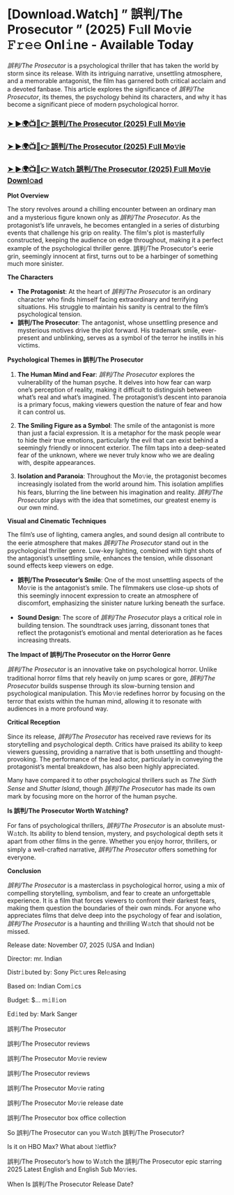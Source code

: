 # [Download.Watch] ” 誤判/The Prosecutor ” (2025) F𝚞ll Mo𝚟ie 𝙵𝚛𝚎𝚎 Onl𝚒ne - Available Today

*誤判/The Prosecutor* is a psychological thriller that has taken the world by storm since its release. With its intriguing narrative, unsettling atmosphere, and a memorable antagonist, the film has garnered both critical acclaim and a devoted fanbase. This article explores the significance of *誤判/The Prosecutor*, its themes, the psychology behind its characters, and why it has become a significant piece of modern psychological horror.

<h3><a href="https://t.co/sGuwF1YGjv">➤ ►🌍📺📱👉 誤判/The Prosecutor (2025) F𝚞ll Mo𝚟ie</a></h3>

<h3><a href="https://t.co/sGuwF1YGjv">➤ ►🌍📺📱👉 誤判/The Prosecutor (2025) F𝚞ll Mo𝚟ie</a></h3>

<h3><a href="https://t.co/sGuwF1YGjv">➤ ►🌍📺📱👉 W𝚊tch 誤判/The Prosecutor (2025) F𝚞ll Mo𝚟ie Downl𝚘ad</a></h3>

**Plot Overview**

The story revolves around a chilling encounter between an ordinary man and a mysterious figure known only as *誤判/The Prosecutor*. As the protagonist’s life unravels, he becomes entangled in a series of disturbing events that challenge his grip on reality. The film's plot is masterfully constructed, keeping the audience on edge throughout, making it a perfect example of the psychological thriller genre. 誤判/The Prosecutor's eerie grin, seemingly innocent at first, turns out to be a harbinger of something much more sinister.

**The Characters**

- **The Protagonist**: At the heart of *誤判/The Prosecutor* is an ordinary character who finds himself facing extraordinary and terrifying situations. His struggle to maintain his sanity is central to the film’s psychological tension.
- **誤判/The Prosecutor**: The antagonist, whose unsettling presence and mysterious motives drive the plot forward. His trademark smile, ever-present and unblinking, serves as a symbol of the terror he instills in his victims.

**Psychological Themes in 誤判/The Prosecutor**

1. **The Human Mind and Fear**: *誤判/The Prosecutor* explores the vulnerability of the human psyche. It delves into how fear can warp one’s perception of reality, making it difficult to distinguish between what’s real and what’s imagined. The protagonist’s descent into paranoia is a primary focus, making viewers question the nature of fear and how it can control us.

2. **The Smiling Figure as a Symbol**: The smile of the antagonist is more than just a facial expression. It is a metaphor for the mask people wear to hide their true emotions, particularly the evil that can exist behind a seemingly friendly or innocent exterior. The film taps into a deep-seated fear of the unknown, where we never truly know who we are dealing with, despite appearances.

3. **Isolation and Paranoia**: Throughout the Mo𝚟ie, the protagonist becomes increasingly isolated from the world around him. This isolation amplifies his fears, blurring the line between his imagination and reality. *誤判/The Prosecutor* plays with the idea that sometimes, our greatest enemy is our own mind.

**Visual and Cinematic Techniques**

The film’s use of lighting, camera angles, and sound design all contribute to the eerie atmosphere that makes *誤判/The Prosecutor* stand out in the psychological thriller genre. Low-key lighting, combined with tight shots of the antagonist’s unsettling smile, enhances the tension, while dissonant sound effects keep viewers on edge.

- **誤判/The Prosecutor’s Smile**: One of the most unsettling aspects of the Mo𝚟ie is the antagonist’s smile. The filmmakers use close-up shots of this seemingly innocent expression to create an atmosphere of discomfort, emphasizing the sinister nature lurking beneath the surface.

- **Sound Design**: The score of *誤判/The Prosecutor* plays a critical role in building tension. The soundtrack uses jarring, dissonant tones that reflect the protagonist’s emotional and mental deterioration as he faces increasing threats.

**The Impact of 誤判/The Prosecutor on the Horror Genre**

*誤判/The Prosecutor* is an innovative take on psychological horror. Unlike traditional horror films that rely heavily on jump scares or gore, *誤判/The Prosecutor* builds suspense through its slow-burning tension and psychological manipulation. This Mo𝚟ie redefines horror by focusing on the terror that exists within the human mind, allowing it to resonate with audiences in a more profound way.

**Critical Reception**

Since its release, *誤判/The Prosecutor* has received rave reviews for its storytelling and psychological depth. Critics have praised its ability to keep viewers guessing, providing a narrative that is both unsettling and thought-provoking. The performance of the lead actor, particularly in conveying the protagonist’s mental breakdown, has also been highly appreciated. 

Many have compared it to other psychological thrillers such as *The Sixth Sense* and *Shutter Island*, though *誤判/The Prosecutor* has made its own mark by focusing more on the horror of the human psyche.

**Is 誤判/The Prosecutor Worth W𝚊tching?**

For fans of psychological thrillers, *誤判/The Prosecutor* is an absolute must-W𝚊tch. Its ability to blend tension, mystery, and psychological depth sets it apart from other films in the genre. Whether you enjoy horror, thrillers, or simply a well-crafted narrative, *誤判/The Prosecutor* offers something for everyone. 

**Conclusion**

*誤判/The Prosecutor* is a masterclass in psychological horror, using a mix of compelling storytelling, symbolism, and fear to create an unforgettable experience. It is a film that forces viewers to confront their darkest fears, making them question the boundaries of their own minds. For anyone who appreciates films that delve deep into the psychology of fear and isolation, *誤判/The Prosecutor* is a haunting and thrilling W𝚊tch that should not be missed.

Release date: November 07, 2025 (USA and Indian)

Director: mr. Indian

Distr𝚒buted by: Sony Pic𝚝ures Rel𝚎asing

Based on: Indian Com𝚒cs

Budget: $... m𝚒ll𝚒on

Ed𝚒ted by: Mark Sanger

誤判/The Prosecutor

誤判/The Prosecutor reviews

誤判/The Prosecutor Mo𝚟ie review

誤判/The Prosecutor reviews

誤判/The Prosecutor Mo𝚟ie rating

誤判/The Prosecutor Mo𝚟ie release date

誤判/The Prosecutor box office collection

So 誤判/The Prosecutor can you W𝚊tch 誤判/The Prosecutor?

Is it on HBO Max? What about 𝙽etflix?

誤判/The Prosecutor’s how to W𝚊tch the 誤判/The Prosecutor epic starring 2025 Latest English and English Sub Mo𝚟ies.

When Is 誤判/The Prosecutor Release Date?
